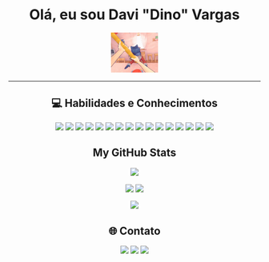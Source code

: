<div align="center">
  <h1 style="display: inline-block;"><strong>Olá, eu sou Davi "Dino" Vargas</strong></h1>
  <img src="hrlcof29w8ae1.gif" height="80" style="display: inline-block;"/>
</div>



---
<h2 align="center">💻 Habilidades e Conhecimentos</h2>

<p align="center">
  <img src="https://img.shields.io/badge/c%23-%23239120.svg?style=for-the-badge&logo=csharp&logoColor=white"/>
  <img src="https://img.shields.io/badge/java-%23ED8B00.svg?style=for-the-badge&logo=openjdk&logoColor=white"/>
  <img src="https://img.shields.io/badge/html5-%23E34F26.svg?style=for-the-badge&logo=html5&logoColor=white"/>
  <img src="https://img.shields.io/badge/javascript-%23323330.svg?style=for-the-badge&logo=javascript&logoColor=%23F7DF1E"/>
  <img src="https://img.shields.io/badge/JWT-black?style=for-the-badge&logo=JSON%20web%20tokens"/>
  <img src="https://img.shields.io/badge/spring-%236DB33F.svg?style=for-the-badge&logo=spring&logoColor=white"/>
  <img src="https://img.shields.io/badge/mysql-4479A1.svg?style=for-the-badge&logo=mysql&logoColor=white"/>
  <img src="https://img.shields.io/badge/Microsoft%20SQL%20Server-CC2927?style=for-the-badge&logo=microsoft%20sql%20server&logoColor=white"/>
  <img src="https://img.shields.io/badge/adobe-%23FF0000.svg?style=for-the-badge&logo=adobe&logoColor=white"/>
  <img src="https://img.shields.io/badge/adobe%20photoshop-%2331A8FF.svg?style=for-the-badge&logo=adobe%20photoshop&logoColor=white"/>
  <img src="https://img.shields.io/badge/Adobe%20Lightroom-31A8FF.svg?style=for-the-badge&logo=Adobe%20Lightroom&logoColor=white"/>
  <img src="https://img.shields.io/badge/ClipStudioPaint-%23CFD3D3.svg?style=for-the-badge&logo=ClipStudioPaint&logoColor=white"/>
  <img src="https://img.shields.io/badge/figma-%23F24E1E.svg?style=for-the-badge&logo=figma&logoColor=white"/>
  <img src="https://img.shields.io/badge/Krita-203759?style=for-the-badge&logo=krita&logoColor=EEF37B"/>
  <img src="https://img.shields.io/badge/git-%23F05033.svg?style=for-the-badge&logo=git&logoColor=white"/>
  <img src="https://img.shields.io/badge/github-%23121011.svg?style=for-the-badge&logo=github&logoColor=white"/>
</p>



<h2 align="center">My GitHub Stats</h2>

<p align="center">
  <img height="170em" src="https://nirzak-streak-stats.vercel.app/?user=DaviDinoVargas&theme=dark&hide_border=false"/>
</p>

<p align="center">
  <img height="170em" src="https://github-readme-stats.vercel.app/api?username=DaviDinoVargas&theme=dark&hide_border=false&include_all_commits=true&count_private=true"/>
  <img height="170em" src="https://github-readme-stats.vercel.app/api/top-langs/?username=DaviDinoVargas&theme=dark&hide_border=false&include_all_commits=true&count_private=true&layout=compact"/>
</p>

<p align="center">
  <img src="https://github-contributor-stats.vercel.app/api?username=DaviDinoVargas&limit=5&theme=dark&combine_all_yearly_contributions=true"/>
</p>



<h2 align="center">🌐 Contato</h2>

<p align="center">
  <a href="https://behance.net/DaviDinoVargas"><img src="https://img.shields.io/badge/Behance-1769ff?logo=behance&logoColor=white"/></a>
  <a href="https://linkedin.com/in/davidinovargas"><img src="https://img.shields.io/badge/LinkedIn-%230077B5.svg?logo=linkedin&logoColor=white"/></a>
  <a href="mailto:davidinovargas@gmail.com"><img src="https://img.shields.io/badge/Email-D14836?logo=gmail&logoColor=white"/></a>
</p>



